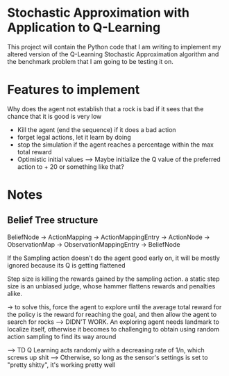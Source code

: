 Stochastic Approximation with Application to Q-Learning
=======================================================

This project will contain the Python code that I am writing to implement my altered version of the Q-Learning 
Stochastic Approximation algorithm and the benchmark problem that I am going to be testing it on. 

Features to implement
=====================

Why does the agent not establish that a rock is bad if it sees that the chance that it is good is very low
- Kill the agent (end the sequence) if it does a bad action
- forget legal actions, let it learn by doing
- stop the simulation if the agent reaches a percentage within the max total reward
- Optimistic initial values --> Maybe initialize the Q value of the preferred action to + 20 or something like that?


Notes
=====

Belief Tree structure
---------------------
BeliefNode -> ActionMapping -> ActionMappingEntry -> ActionNode -> ObservationMap -> ObservationMappingEntry -> BeliefNode

If the Sampling action doesn't do the agent good early on, it will be mostly ignored because its Q is getting flattened

Step size is killing the rewards gained by the sampling action. a static step size is an unbiased judge,
whose hammer flattens rewards and penalties alike. 

-> to solve this, force the agent to explore until the average total reward for the policy is the reward for reaching
the goal, and then allow the agent to search for rocks --> DIDN'T WORK. An exploring agent needs landmark to localize 
itself, otherwise it becomes to challenging to obtain using random action sampling to find its way around

--> TD Q Learning acts randomly with a decreasing rate of 1/n, which screws up shit
--> Otherwise, so long as the sensor's settings is set to "pretty shitty", it's working pretty well